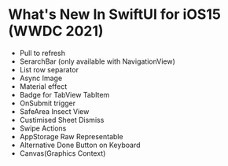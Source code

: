 # What's New In SwiftUI for iOS15 (WWDC 2021)

* Pull to refresh
* SerarchBar (only available with NavigationView)
* List row separator
* Async Image
* Material effect 
* Badge for TabView TabItem
* OnSubmit trigger
* SafeArea Insect View
* Custimised Sheet Dismiss
* Swipe Actions
* AppStorage Raw Representable
* Alternative Done Button on Keyboard
* Canvas(Graphics Context)
